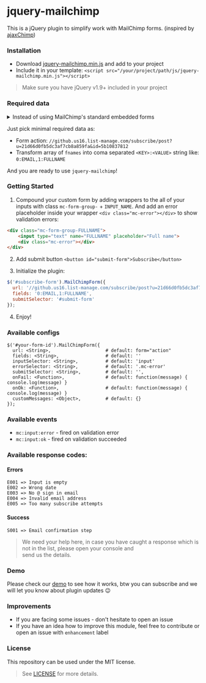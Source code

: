 # jquery-mailchimp

This is a jQuery plugin to simplify work with MailChimp forms. (inspired by [ajaxChimp][1])

### Installation

* Download [jquery-mailchimp.min.js][2] and add to your project
* Include it in your template: `<script src="/your/project/path/js/jquery-mailchimp.min.js"></script>`

> Make sure you have jQuery v1.9+ included in your project

### Required data

<details>
<summary>Instead of using MailChimp's standard embedded forms</summary>

```html
<!-- Begin MailChimp Signup Form -->
<link href="//cdn-images.mailchimp.com/embedcode/classic-10_7.css" rel="stylesheet" type="text/css">
<style type="text/css">
  #mc_embed_signup{background:#fff; clear:left; font:14px Helvetica,Arial,sans-serif; }
</style>
<div id="mc_embed_signup">
    <form action="https://github.us16.list-manage.com/subscribe/post?u=21d66d0fb5dc3af7cb8a859fa&amp;id=5b10837812" 
          method="post" id="mc-embedded-subscribe-form" 
          name="mc-embedded-subscribe-form" class="validate" 
          target="_blank" novalidate>
        <div id="mc_embed_signup_scroll">
            <h2>Subscribe to our mailing list</h2>
            <div class="indicates-required"><span class="asterisk">*</span> indicates required</div>
            <div class="mc-field-group">
                <label for="mce-EMAIL">Email Address </label>
                <input type="email" value="" name="EMAIL" class="required email" id="mce-EMAIL">
            </div>
            <div class="mc-field-group">
                <label for="mce-FULLNAME">Full Name </label>
                <input type="text" value="" name="FULLNAME" class="" id="mce-FULLNAME">
            </div>
            <div id="mce-responses" class="clear">
                <div class="response" id="mce-error-response" style="display:none"></div>
                <div class="response" id="mce-success-response" style="display:none"></div>
            </div>
            <div style="position: absolute; left: -5000px;" aria-hidden="true"><input type="text" name="xxx" tabindex="-1" value=""></div>
            <div class="clear">
            <input type="submit" value="Subscribe" name="subscribe" id="mc-embedded-subscribe" class="button"></div>
        </div>
    </form>
</div>
<script type='text/javascript' src='//s3.amazonaws.com/downloads.mailchimp.com/js/mc-validate.js'></script>
<script type='text/javascript'>
  (function($) {
    window.fnames = new Array(); 
    window.ftypes = new Array();
    fnames[0]='EMAIL';ftypes[0]='email';fnames[1]='FULLNAME';ftypes[1]='text';
  }(jQuery));
  var $mcj = jQuery.noConflict(true);
</script>
<!--End mc_embed_signup-->
```

</details>

Just pick minimal required data as:

* Form action: `//github.us16.list-manage.com/subscribe/post?u=21d66d0fb5dc3af7cb8a859fa&id=5b10837812`
* Transform array of `fnames` into coma separated `<KEY>:<VALUE>` string like: `0:EMAIL,1:FULLNAME`

And you are ready to use `jquery-mailchimp`!

### Getting Started

1. Compound your custom form by adding wrappers to the all of your inputs with class `mc-form-group-` + `INPUT_NAME`. 
And add an error placeholder inside your wrapper `<div class="mc-error"></div>` to show validation errors:

```html
<div class="mc-form-group-FULLNAME">
    <input type="text" name="FULLNAME" placeholder="Full name">
    <div class="mc-error"></div>
</div>
```

2. Add submit button `<button id="submit-form">Subscribe</button>`

3. Initialize the plugin:

```javascript
$('#subscribe-form').MailChimpForm({
  url: '//github.us16.list-manage.com/subscribe/post?u=21d66d0fb5dc3af7cb8a859fa&id=5b10837812',
  fields: '0:EMAIL,1:FULLNAME',
  submitSelector: '#submit-form'
});
```

4. Enjoy!

### Available configs

```text
$('#your-form-id').MailChimpForm({
  url: <String>,                    # default: form="action"
  fields: <String>,                 # default: ''
  inputSelector: <String>,          # default: 'input'
  errorSelector: <String>,          # default: '.mc-error'
  submitSelector: <String>,         # default: '',
  onFail: <Function>,               # default: function(message) { console.log(message) }
  onOk: <Function>,                 # default: function(message) { console.log(message) }
  customMessages: <Object>,         # default: {}
});
```

### Available events

* `mc:input:error` - fired on validation error
* `mc:input:ok` - fired on validation succeeded

### Available response codes:

#### Errors

```text
E001 => Input is empty
E002 => Wrong date
E003 => No @ sign in email
E004 => Invalid email address
E005 => Too many subscribe attempts
```

#### Success

```text
S001 => Email confirmation step
```

> We need your help here, in case you have caught a response which is not in the list, please open your console and \
send us the details. 

### Demo

Please check our [demo][3] to see how it works, btw you can subscribe and we will let you know about plugin updates :wink:

### Improvements

* If you are facing some issues - don't hesitate to open an issue
* If you have an idea how to improve this module, feel free to contribute or open an issue with `enhancement` label

### License

This repository can be used under the MIT license.
> See [LICENSE][4] for more details.

[1]: https://github.com/scdoshi/jquery-ajaxchimp
[2]: https://github.com/ddimitrioglo/jquery-mailchimp/blob/master/dist/jquery-mailchimp.min.js
[3]: https://ddimitrioglo.github.io/jquery-mailchimp/
[4]: https://github.com/ddimitrioglo/jquery-mailchimp/blob/master/LICENSE
